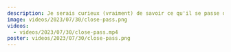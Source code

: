 ```yaml
---
description: Je serais curieux (vraiment) de savoir ce qu'il se passe dans la tête de ces gens lorsqu'ils entreprennent une telle manœuvre ? 🤔
image: videos/2023/07/30/close-pass.png
videos:
  - videos/2023/07/30/close-pass.mp4
poster: videos/2023/07/30/close-pass.png
---
```


